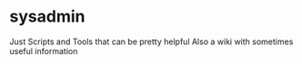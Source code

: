 # sysadmin
Just Scripts and Tools that can be pretty helpful 
Also a wiki with sometimes useful information

